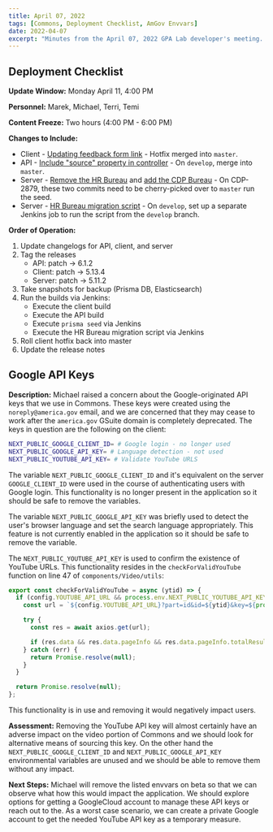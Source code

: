 ```yaml
---
title: April 07, 2022
tags: [Commons, Deployment Checklist, AmGov Envvars]
date: 2022-04-07
excerpt: "Minutes from the April 07, 2022 GPA Lab developer's meeting. In which we write a deployment checklist and discuss environmental variables."
---
```


## Deployment Checklist

**Update Window:** Monday April 11, 4:00 PM

**Personnel:** Marek, Michael, Terri, Temi

**Content Freeze:** Two hours (4:00 PM - 6:00 PM)

**Changes to Include:**

- Client - [Updating feedback form link](https://github.com/IIP-Design/content-commons-client/commit/27f6dd84b65a917fd2518a23a39ba0f4e79aaa34) - Hotfix merged into `master`.
- API - [Include "source" property in controller](https://github.com/IIP-Design/cdp-public-api/commit/45cdd220aea7a5455b81125cb469b74fc847b4ee) - On `develop`, merge into `master`.
- Server - [Remove the HR Bureau](https://github.com/IIP-Design/content-commons-server/pull/117/commits/7d9fe0995efc86dece566d3667f0b9c67e4c39a4) and [add the CDP Bureau](https://github.com/IIP-Design/content-commons-server/pull/117/commits/0bf28ec3f34467899fb8596bdcd3f7b56cb408c6) - On CDP-2879, these two commits need to be cherry-picked over to `master` run the seed.
- Server - [HR Bureau migration script](https://github.com/IIP-Design/content-commons-server/pull/117) - On `develop`, set up a separate Jenkins job to run the script from the `develop` branch.

**Order of Operation:**

1. Update changelogs for API, client, and server
1. Tag the releases
   - API: patch -> 6.1.2
   - Client: patch -> 5.13.4
   - Server: patch -> 5.11.2
1. Take snapshots for backup (Prisma DB, Elasticsearch)
1. Run the builds via Jenkins:
   - Execute the client build
   - Execute the API build
   - Execute `prisma seed` via Jenkins
   - Execute the HR Bureau migration script via Jenkins
1. Roll client hotfix back into master
1. Update the release notes

## Google API Keys

**Description:** Michael raised a concern about the Google-originated API keys that we use in Commons. These keys were created using the `noreply@america.gov` email, and we are concerned that they may cease to work after the `america.gov` GSuite domain is completely deprecated. The keys in question are the following on the client:

```bash
NEXT_PUBLIC_GOOGLE_CLIENT_ID= # Google login - no longer used
NEXT_PUBLIC_GOOGLE_API_KEY= # Language detection - not used
NEXT_PUBLIC_YOUTUBE_API_KEY= # Validate YouTube URLS
```

The variable `NEXT_PUBLIC_GOOGLE_CLIENT_ID` and it's equivalent on the server `GOOGLE_CLIENT_ID` were used in the course of authenticating users with Google login. This functionality is no longer present in the application so it should be safe to remove the variables.

The variable `NEXT_PUBLIC_GOOGLE_API_KEY` was briefly used to detect the user's browser language and set the search language appropriately. This feature is not currently enabled in the application so it should be safe to remove the variable.

The `NEXT_PUBLIC_YOUTUBE_API_KEY` is used to confirm the existence of YouTube URLs. This functionality resides in the `checkForValidYouTube` function on line 47 of `components/Video/utils`:

```js
export const checkForValidYouTube = async (ytid) => {
  if (config.YOUTUBE_API_URL && process.env.NEXT_PUBLIC_YOUTUBE_API_KEY) {
    const url = `${config.YOUTUBE_API_URL}?part=id&id=${ytid}&key=${process.env.NEXT_PUBLIC_YOUTUBE_API_KEY}`;

    try {
      const res = await axios.get(url);

      if (res.data && res.data.pageInfo && res.data.pageInfo.totalResults > 0) return res;
    } catch (err) {
      return Promise.resolve(null);
    }
  }

  return Promise.resolve(null);
};
```

This functionality is in use and removing it would negatively impact users.

**Assessment:** Removing the YouTube API key will almost certainly have an adverse impact on the video portion of Commons and we should look for alternative means of sourcing this key. On the other hand the `NEXT_PUBLIC_GOOGLE_CLIENT_ID` and `NEXT_PUBLIC_GOOGLE_API_KEY` environmental variables are unused and we should be able to remove them without any impact.

**Next Steps:** Michael will remove the listed envvars on beta so that we can observe what how this would impact the application. We should explore options for getting a GoogleCloud account to manage these API keys or reach out to the. As a worst case scenario, we can create a private Google account to get the needed YouTube API key as a temporary measure.
